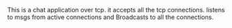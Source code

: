 This is a chat application over tcp.
it accepts all the tcp connections.
listens to msgs from active connections and 
Broadcasts to all the connections.